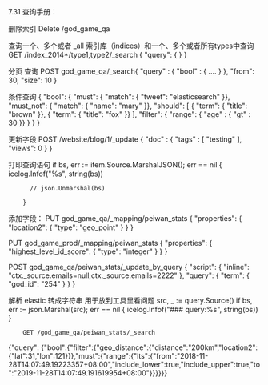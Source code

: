 7.31
查询手册： 


删除索引
Delete /god_game_qa

查询一个、多个或者 _all 索引库（indices）和一个、多个或者所有types中查询
GET /index_2014*/type1,type2/_search
{
    "query": { }
}

分页 查询
POST god_game_qa/_search{
  "query" : {
    "bool" : {
    ....
    }
  },
  "from": 30,
  "size": 10
}

条件查询
{
    "bool": {
        "must":     { "match": { "tweet": "elasticsearch" }},
        "must_not": { "match": { "name":  "mary" }},
        "should":   [
				      { "term": { "title": "brown" }},
				      { "term": { "title": "fox"   }}
				    ],
        "filter":   { "range": { "age" : { "gt" : 30 }} }
    }
}

更新字段
POST /website/blog/1/_update
{
   "doc" : {
      "tags" : [ "testing" ],
      "views": 0
   }
}

打印查询语句
        if bs, err := item.Source.MarshalJSON(); err == nil {
          icelog.Infof("%s", string(bs))

          // json.Unmarshal(bs)

        }

添加字段：
PUT god_game_qa/_mapping/peiwan_stats
{
  "properties": {
    "location2": {
      "type": "geo_point"
    }
  }
}

PUT god_game_prod/_mapping/peiwan_stats
{
  "properties": {
    "highest_level_id_score": {
      "type": "integer"
    }
  }
}

<!-- 修改字段 -->
POST god_game_qa/peiwan_stats/_update_by_query
{
  "script": {
    "inline": "ctx._source.emails=null;ctx._source.emails=2222"
  },
  "query": {
    "term": {
      "god_id": "254"
    }
  }
}

解析 elastic 转成字符串 用于放到工具里看问题
src, _ := query.Source()
        if bs, err := json.Marshal(src); err == nil {
            icelog.Infof("### query:%s", string(bs))
        }

        GET /god_game_qa/peiwan_stats/_search
{"query": {"bool":{"filter":{"geo_distance":{"distance":"200km","location2":{"lat":31,"lon":121}}},"must":{"range":{"lts":{"from":"2018-11-28T14:07:49.19223357+08:00","include_lower":true,"include_upper":true,"to":"2019-11-28T14:07:49.191619954+08:00"}}}}}}





